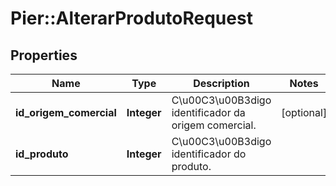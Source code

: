 # Pier::AlterarProdutoRequest

## Properties
Name | Type | Description | Notes
------------ | ------------- | ------------- | -------------
**id_origem_comercial** | **Integer** | C\u00C3\u00B3digo identificador da origem comercial. | [optional] 
**id_produto** | **Integer** | C\u00C3\u00B3digo identificador do produto. | 



